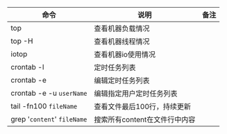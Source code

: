 | 命令 | 说明 | 备注 |
| ---- | ----|----|
|top | 查看机器负载情况|
|top -H| 查看机器线程情况|
|iotop | 查看机器io使用情况|
|crontab -l | 定时任务列表|
|crontab -e | 编辑定时任务列表|
|crontab -e -u `userName` | 编辑指定用户定时任务列表|
|tail -fn100 `fileName` | 查看文件最后100行，持续更新|
|grep '`content`' `fileName` | 搜索所有content在文件行中内容|
